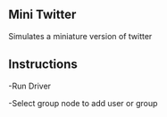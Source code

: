 ## Mini Twitter

Simulates a miniature version of twitter

## Instructions

-Run Driver

-Select group node to add user or group
